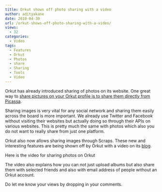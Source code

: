 ```yaml
---
title: Orkut shows off photo sharing with a video
author: adityakane
date: 2010-04-30
url: /orkut-shows-off-photo-sharing-with-a-video/
views:
  - 32
categories:
  - Video
tags:
  - Features
  - Orkut
  - Photos
  - share
  - Sharing
  - Tools
  - Video
---
```

Orkut has already introduced sharing of photos on its website. One great way to <a href="http://orkutdiary.com/tools/upload-images-to-orkut-directly-from-picasa/" onclick="_gaq.push(['_trackEvent', 'outbound-article', 'http://orkutdiary.com/tools/upload-images-to-orkut-directly-from-picasa/', 'share pictures on your Orkut profile is to share them directly from Picassa']);" >share pictures on your Orkut profile is to share them directly from Picassa</a>.

Sharing images is very vital for any social network and sharing them easily across the board is more important. We already use Twitter and Facebook without visiting their websites but actually doing so through their APIs on various websites. This is pretty much the same with photos which also you do not want to really share from just one platform.

Orkut also now allows sharing images through Scraps. These new and interesting features are being shown off by Orkut with a video on its <a href="http://en.blog.orkut.com/2010/04/share-your-photos-on-orkut.html" onclick="_gaq.push(['_trackEvent', 'outbound-article', 'http://en.blog.orkut.com/2010/04/share-your-photos-on-orkut.html', 'blog']);" >blog</a>.

Here is the video for sharing photos on Orkut

The video also explains how you can not just upload albums but also share them with selected friends and also with email address of people without an Orkut account.

Do let me know your views by dropping in your comments.
